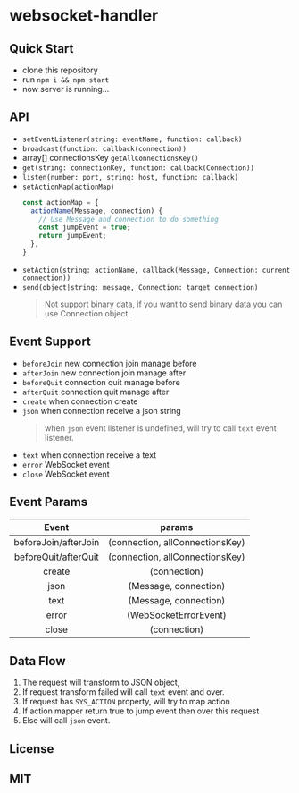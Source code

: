 # websocket-handler


## Quick Start

* clone this repository
* run `npm i && npm start`
* now server is running...

## API

* `setEventListener(string: eventName, function: callback)`
* `broadcast(function: callback(connection))`
* array[] connectionsKey `getAllConnectionsKey()`
* `get(string: connectionKey, function: callback(Connection))`
* `listen(number: port, string: host, function: callback)`
* `setActionMap(actionMap)`
    ```js
    const actionMap = {
      actionName(Message, connection) {
        // Use Message and connection to do something
        const jumpEvent = true;
        return jumpEvent;
      },
    }
    ```
* `setAction(string: actionName, callback(Message, Connection: current connection))`
* `send(object|string: message, Connection: target connection)`
    > Not support binary data, if you want to send binary data you can use Connection object.

## Event Support

* `beforeJoin` new connection join manage before
* `afterJoin` new connection join manage after
* `beforeQuit` connection quit manage before
* `afterQuit`  connection quit manage after
* `create` when connection create
* `json` when connection receive a json string
    > when `json` event listener is undefined, will try to call `text` event listener.
* `text`  when connection receive a text
* `error` WebSocket event
* `close` WebSocket event

## Event Params

| Event | params |
| :---: | :---:  |
| beforeJoin/afterJoin | (connection, allConnectionsKey) |
| beforeQuit/afterQuit | (connection, allConnectionsKey) |
| create | (connection) |
| json | (Message, connection) |
| text | (Message, connection) |
| error | (WebSocketErrorEvent) |
| close | (connection) |

## Data Flow
1. The request will transform to JSON object,
2. If request transform failed will call `text` event and over.
3. If request has `SYS_ACTION` property, will try to map action
4. If action mapper return true to jump event then over this request
5. Else will call `json` event.


## License
## MIT
